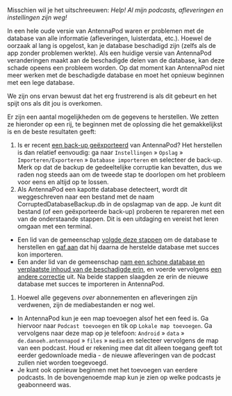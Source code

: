 Misschien wil je het uitschreeuwen: *Help! Al mijn podcasts, afleveringen en instellingen zijn weg!*

In een hele oude versie van AntennaPod waren er problemen met de database van alle informatie (afleveringen, luisterdata, etc.). Hoewel de oorzaak al lang is opgelost, kan je database beschadigd zijn (zelfs als de app zonder problemen werkte). Als een huidige versie van AntennaPod veranderingen maakt aan de beschadigde delen van de database, kan deze schade opeens een probleem worden. Op dat moment kan AntennaPod niet meer werken met de beschadigde database en moet het opnieuw beginnen met een lege database.

We zijn ons ervan bewust dat het erg frustrerend is als dit gebeurt en het spijt ons als dit jou is overkomen.

Er zijn een aantal mogelijkheden om de gegevens te herstellen. We zetten ze hieronder op een rij, te beginnen met de oplossing die het gemakkelijkst is en de beste resultaten geeft:

1. Is er recent [een back-up geëxporteerd](/documentation/general/backup) van AntennaPod? Het herstellen is dan relatief eenvoudig: ga naar `Instellingen` » `Opslag` » `Importeren/Exporteren` » `Database importeren` en selecteer de back-up. Merk op dat de backup de gedeeltelijke corruptie kan bevatten, dus we raden nog steeds aan om de tweede stap te doorlopen om het probleem voor eens en altijd op te lossen.
1. Als AntennaPod een kapotte database detecteert, wordt dit weggeschreven naar een bestand met de naam CorruptedDatabaseBackup.db in de opslagmap van de app. Je kunt dit bestand (of een geëxporteerde back-up) proberen te repareren met een van de onderstaande stappen. Dit is een uitdaging en vereist het leren omgaan met een terminal.

* Een lid van de gemeenschap [volgde deze stappen](https://github.com/AntennaPod/AntennaPod/issues/2463#issuecomment-384088306) om de database te herstellen en [gaf aan](https://github.com/AntennaPod/AntennaPod/issues/2463#issuecomment-404624614) dat hij daarna de herstelde database met succes kon importeren.
* Een ander lid van de gemeenschap [nam een schone database en verplaatste inhoud van de beschadigde erin](https://github.com/AntennaPod/AntennaPod/issues/2463#issuecomment-385341068), en voerde vervolgens [een andere correctie](https://github.com/AntennaPod/AntennaPod/issues/2463#issuecomment-385354995) uit. Na beide stappen slaagden ze erin de nieuwe database met succes te importeren in AntennaPod.

1. Hoewel alle gegevens *over* abonnementen en afleveringen zijn verdwenen, zijn de mediabestanden er nog wel.

* In AntennaPod kun je een map toevoegen alsof het een feed is. Ga hiervoor naar `Podcast toevoegen` en tik op `Lokale map toevoegen`. Ga vervolgens naar deze map op je telefoon: `Android` » `data` » `de.danoeh.antennapod` » `files` » `media` en selecteer vervolgens de map van een podcast. Houd er rekening mee dat dit alleen toegang geeft tot eerder gedownloade media - de nieuwe afleveringen van de podcast zullen niet worden toegevoegd.
* Je kunt ook opnieuw beginnen met het toevoegen van eerdere podcasts. In de bovengenoemde map kun je zien op welke podcasts je geabonneerd was.
